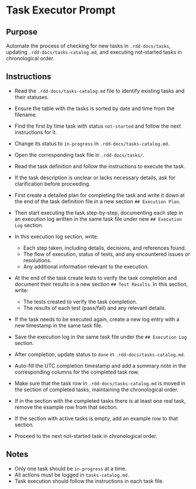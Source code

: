 # Task Executor Prompt

## Purpose
Automate the process of checking for new tasks in `.rdd-docs/tasks`, updating `.rdd-docs/tasks-catalog.md`, and executing not-started tasks in chronological order.

## Instructions
  - Read the `.rdd-docs/tasks-catalog.md` file to identify existing tasks and their statuses.
   - Ensure the table with the tasks is sorted by date and time from the filename.
   - Find the first by time task with status `not-started` and follow the next instructions for it.
  - Change its status to `in-progress` in `.rdd-docs/tasks-catalog.md`.
  - Open the corresponding task file in `.rdd-docs/tasks/`.
   - Read the task definition and follow the instructions to execute the task.
   - If the task description is unclear or lacks necessary details, ask for clarification before proceeding.
   - First create a detailed plan for completing the task and write it down at the end of the task definition file in a new section `## Execution Plan`.
   - Then start executing the task step-by-step, documenting each step in an execution log written in the same task file under new `## Execution Log` section. 
   - In this execution log section, write: 
     - Each step taken, including details, decisions, and references found. 
     - The flow of execution, status of tests, and any encountered issues or resolutions. 
     - Any additional information relevant to the execution. 
   - At the end of the task create tests to verify the task completion and document their results in a new section `## Test Results`. In this section, write: 
     - The tests created to verify the task completion. 
     - The results of each test (pass/fail) and any relevant details. 
   - If the task needs to be executed again, create a new log entry with a new timestamp in the same task file. 
   - Save the execution log in the same task file under the `## Execution Log` section. 
  - After completion, update status to `done` in `.rdd-docs/tasks-catalog.md`.
  - Auto-fill the UTC completion timestamp and add a summary note in the corresponding columns for the completed task row.
  - Make sure that the task row in `.rdd-docs/tasks-catalog.md` is moved in the section of completed tasks, maintaining the chronological order.
   - If in the section with the completed tasks there is at least one real task, remove the example row from that section.
   - If the section with active tasks is empty, add an example row to that section.

   - Proceed to the next not-started task in chronological order. 

## Notes
- Only one task should be `in-progress` at a time.
- All actions must be logged in `tasks-catalog.md`.
- Task execution should follow the instructions in each task file.
